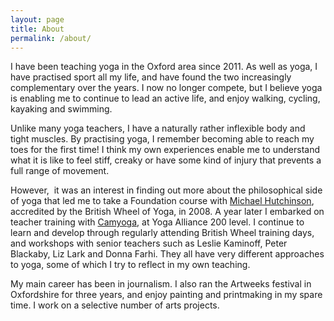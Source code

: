 ```yaml
---
layout: page
title: About
permalink: /about/
---
```



I have been teaching yoga in the Oxford area since 2011. As well as yoga, I have practised sport all my life, and have found the two increasingly complementary over the years. I now no longer compete, but I believe yoga is enabling me to continue to lead an active life, and enjoy walking, cycling, kayaking and swimming.

Unlike many yoga teachers, I have a naturally rather inflexible body and tight muscles. By practising yoga, I remember becoming able to reach my toes for the first time! I think my own experiences enable me to understand what it is like to feel stiff, creaky or have some kind of injury that prevents a full range of movement.

However, &nbsp;it was an interest in finding out more about the philosophical side of yoga that led me to take a Foundation course with [Michael Hutchinson](http://www.twobirdsyoga.com/), accredited by the British Wheel of Yoga, in 2008. A year later I embarked on teacher training with [Camyoga](http://www.camyoga.co.uk/), at Yoga Alliance 200 level. I continue to learn and develop through regularly attending British Wheel training days, and workshops with senior teachers such as Leslie Kaminoff, Peter Blackaby, Liz Lark and Donna Farhi. They all have very different approaches to yoga, some of which I try to reflect in my own teaching.

My main career has been in journalism. I also ran the Artweeks festival in Oxfordshire for three years, and enjoy painting and printmaking in my spare time. I work on a selective number of arts projects.